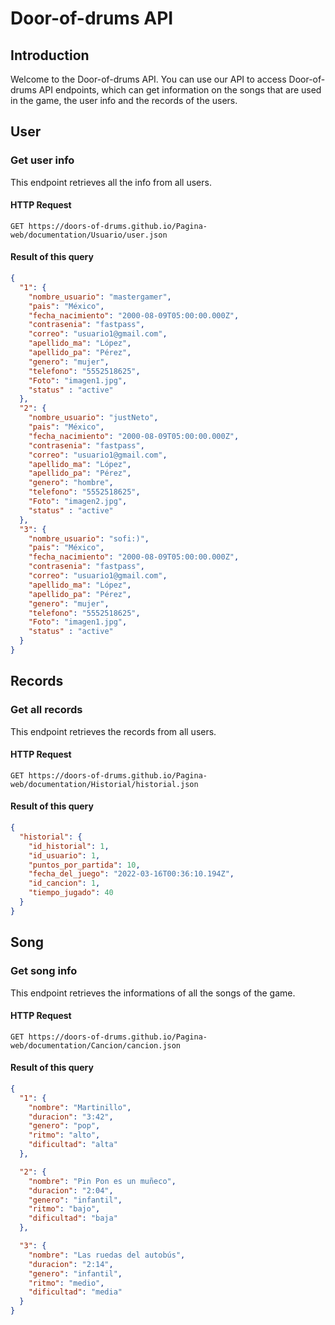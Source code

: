 # Door-of-drums API

## Introduction

Welcome to the Door-of-drums API. You can use our API to access Door-of-drums API endpoints, which can get information on the songs that are used in the game, the user info and the records of the users.

## User

### Get user info

This endpoint retrieves all the info from all users.

#### HTTP Request

`GET https://doors-of-drums.github.io/Pagina-web/documentation/Usuario/user.json`

#### Result of this query

```json
{
  "1": {
    "nombre_usuario": "mastergamer",
    "pais": "México",
    "fecha_nacimiento": "2000-08-09T05:00:00.000Z",
    "contrasenia": "fastpass",
    "correo": "usuario1@gmail.com",
    "apellido_ma": "López",
    "apellido_pa": "Pérez",
    "genero": "mujer",
    "telefono": "5552518625",
    "Foto": "imagen1.jpg",
    "status" : "active"
  },
  "2": {
    "nombre_usuario": "justNeto",
    "pais": "México",
    "fecha_nacimiento": "2000-08-09T05:00:00.000Z",
    "contrasenia": "fastpass",
    "correo": "usuario1@gmail.com",
    "apellido_ma": "López",
    "apellido_pa": "Pérez",
    "genero": "hombre",
    "telefono": "5552518625",
    "Foto": "imagen2.jpg",
    "status" : "active"
  },
  "3": {
    "nombre_usuario": "sofi:)",
    "pais": "México",
    "fecha_nacimiento": "2000-08-09T05:00:00.000Z",
    "contrasenia": "fastpass",
    "correo": "usuario1@gmail.com",
    "apellido_ma": "López",
    "apellido_pa": "Pérez",
    "genero": "mujer",
    "telefono": "5552518625",
    "Foto": "imagen1.jpg",
    "status" : "active"
  }
}

```

## Records

### Get all records

This endpoint retrieves the records from all users.

#### HTTP Request

`GET https://doors-of-drums.github.io/Pagina-web/documentation/Historial/historial.json`


#### Result of this query

```json
{
  "historial": {
    "id_historial": 1,
    "id_usuario": 1,
    "puntos_por_partida": 10,
    "fecha_del_juego": "2022-03-16T00:36:10.194Z",
    "id_cancion": 1,
    "tiempo_jugado": 40
  }
}
```

## Song

### Get song info

This endpoint retrieves the informations of all the songs of the game.

#### HTTP Request

`GET https://doors-of-drums.github.io/Pagina-web/documentation/Cancion/cancion.json`

#### Result of this query

```json
{
  "1": {
    "nombre": "Martinillo",
    "duracion": "3:42",
    "genero": "pop",
    "ritmo": "alto",
    "dificultad": "alta"
  },

  "2": {
    "nombre": "Pin Pon es un muñeco",
    "duracion": "2:04",
    "genero": "infantil",
    "ritmo": "bajo",
    "dificultad": "baja"
  }, 

  "3": {
    "nombre": "Las ruedas del autobús",
    "duracion": "2:14",
    "genero": "infantil",
    "ritmo": "medio",
    "dificultad": "media"
  }
}
```
